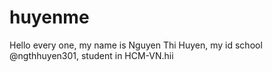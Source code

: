 # huyenme
Hello every one, my name is Nguyen Thi Huyen, my id school @ngthhuyen301, student in HCM-VN.hii
